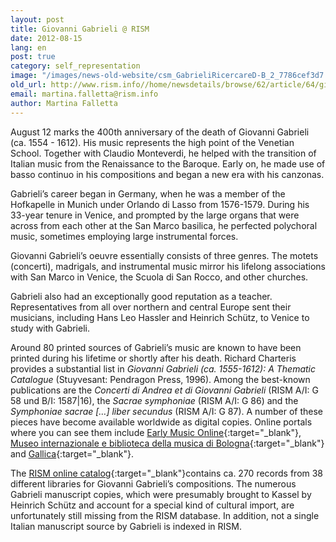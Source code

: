 ```yaml
---
layout: post
title: Giovanni Gabrieli @ RISM
date: 2012-08-15
lang: en
post: true
category: self_representation
image: "/images/news-old-website/csm_GabrieliRicercareD-B_2_7786cef3d7.jpg"
old_url: http://www.rism.info//home/newsdetails/browse/62/article/64/giovanni-gabrieli-rism.html
email: martina.falletta@rism.info
author: Martina Falletta
---
```



August 12 marks the 400th anniversary of the death of Giovanni Gabrieli (ca. 1554 - 1612). His music represents the high point of the Venetian School. Together with Claudio Monteverdi, he helped with the transition of Italian music from the Renaissance to the Baroque. Early on, he made use of basso continuo in his compositions and began a new era with his canzonas.

Gabrieli’s career began in Germany, when he was a member of the Hofkapelle in Munich under Orlando di Lasso from 1576-1579. During his 33-year tenure in Venice, and prompted by the large organs that were across from each other at the San Marco basilica, he perfected polychoral music, sometimes employing large instrumental forces.

Giovanni Gabrieli’s oeuvre essentially consists of three genres. The motets (concerti), madrigals, and instrumental music mirror his lifelong associations with San Marco in Venice, the Scuola di San Rocco, and other churches.



Gabrieli also had an exceptionally good reputation as a teacher. Representatives from all over northern and central Europe sent their musicians, including Hans Leo Hassler and Heinrich Schütz, to Venice to study with Gabrieli.

Around 80 printed sources of Gabrieli’s music are known to have been printed during his lifetime or shortly after his death. Richard Charteris provides a substantial list in _Giovanni Gabrieli (ca. 1555-1612): A Thematic Catalogue_ (Stuyvesant: Pendragon Press, 1996). Among the best-known publications are the _Concerti di Andrea et di Giovanni Gabrieli_ (RISM A/I: G 58 und B/I: 1587|16), the _Sacrae symphoniae_ (RISM A/I: G 86) and the _Symphoniae sacrae […] liber secundus_ (RISM A/I: G 87). A number of these pieces have become available worldwide as digital copies. Online portals where you can see them include [Early Music Online](http://digirep.rhul.ac.uk/access/search.do?pg.e=true&pg_pp=10&pg_pg=1&hier.topic=52facdbd-19ce-2b92-dbd5-434289d29e8b&qs.tq=gabrieli%2C+giovanni&qs.q=gabrieli%2C+giovanni&sort_s=RANK&she_canDisplay=checked){:target="_blank"}, [Museo internazionale e biblioteca della musica di Bologna](http://badigit.comune.bologna.it/cmbm/scripts/gaspari/libri.asp?id=1968){:target="_blank"} and [Gallica](http://gallica.bnf.fr/Search?ArianeWireIndex=index&q=gabrieli%2C+giovanni&lang=DE&f_creator=Gabrieli%2C+Giovanni+.+Compositeur&p=1&f_typedoc=partitions){:target="_blank"}.

The [RISM online catalog](https://opac.rism.info/search?View=rism&author=Giovanni+Gabrieli){:target="_blank"}contains ca. 270 records from 38 different libraries for Giovanni Gabrieli’s compositions. The numerous Gabrieli manuscript copies, which were presumably brought to Kassel by Heinrich Schütz and account for a special kind of cultural import, are unfortunately still missing from the RISM database. In addition, not a single Italian manuscript source by Gabrieli is indexed in RISM.
